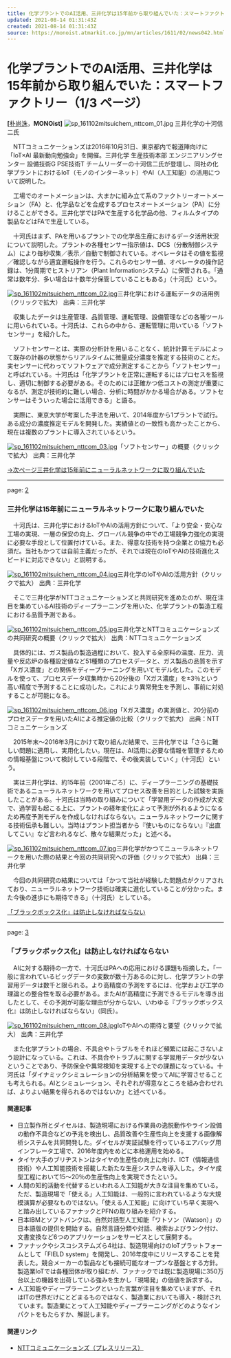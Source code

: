 ```yaml
---
title: 化学プラントでのAI活用、三井化学は15年前から取り組んでいた：スマートファクトリー（1/3 ページ） - MONOist
updated: 2021-08-14 01:31:43Z
created: 2021-08-14 01:31:43Z
source: https://monoist.atmarkit.co.jp/mn/articles/1611/02/news042.html
---
```


# 化学プラントでのAI活用、三井化学は15年前から取り組んでいた：スマートファクトリー（1/3 ページ）

**[**[朴尚洙](https://www.itmedia.co.jp/author/178371/)，**MONOist]**
![sp_161102mitsuichem_nttcom_01.jpg](../_resources/sp_161102mitsuichem_nttcom_01.jpg)
三井化学の十河信二氏

　NTTコミュニケーションズは2016年10月31日、東京都内で報道陣向けに「IoT×AI 最新動向勉強会」を開催。三井化学 生産技術本部 エンジニアリングセンター 設備技術G PSE技術T チームリーダーの十河信二氏が登壇し、同社の化学プラントにおけるIoT（モノのインターネット）やAI（人工知能）の活用について説明した。

　工場でのオートメーションは、大まかに組み立て系のファクトリーオートメーション（FA）と、化学品などを合成するプロセスオートメーション（PA）に分けることができる。三井化学ではPAで生産する化学品の他、フィルムタイプの製品などはFAで生産している。

　十河氏はまず、PAを用いるプラントでの化学品生産におけるデータ活用状況について説明した。プラントの各種センサー指示値は、DCS（分散制御システム）により毎秒収集／表示／自動で制御されている。オペレータはその値を監視／確認しながら適宜運転操作を行う。これらのセンサー値、オペレータの操作記録は、1分周期でヒストリアン（Plant Informationシステム）に保管される。「通常は数年分、多い場合は十数年分保管していることもある」（十河氏）という。

[![sp_161102mitsuichem_nttcom_02.jpg](../_resources/sp_161102mitsuichem_nttcom_02.jpg)](https://image.itmedia.co.jp/l/im/mn/articles/1611/02/l_sp_161102mitsuichem_nttcom_02.jpg)三井化学における運転データの活用例（クリックで拡大） 出典：三井化学

　収集したデータは生産管理、品質管理、運転管理、設備管理などの各種ツールに用いられている。十河氏は、これらの中から、運転管理に用いている「ソフトセンサー」を紹介した。

　ソフトセンサーとは、実際の分析計を用いることなく、統計計算モデルによって既存の計器の状態からリアルタイムに微量成分濃度を推定する技術のことだ。実センサーに代わってソフトウェアで成分測定することから「ソフトセンサー」と呼ばれている。十河氏は「化学プラントを正常に運転するにはプロセスを監視し、適切に制御する必要がある。そのためには正確かつ低コストの測定が重要になるが、測定が技術的に難しい場合、分析に時間がかかる場合がある。ソフトセンサーはそういった場合に活用できる」と語る。

　実際に、東京大学が考案した手法を用いて、2014年度から1プラントで試行。ある成分の濃度推定モデルを開発した。実績値との一致性も高かったことから、現在は複数のプラントに導入されているという。

[![sp_161102mitsuichem_nttcom_03.jpg](../_resources/sp_161102mitsuichem_nttcom_03.jpg)](https://image.itmedia.co.jp/l/im/mn/articles/1611/02/l_sp_161102mitsuichem_nttcom_03.jpg)「ソフトセンサー」の概要（クリックで拡大） 出典：三井化学

[→次ページ三井化学は15年前にニューラルネットワークに取り組んでいた](https://monoist.atmarkit.co.jp/mn/articles/1611/02/news042_2.html)

* * *

page: [2](https://monoist.atmarkit.co.jp/mn/articles/1611/02/news042_2.html)

### 三井化学は15年前にニューラルネットワークに取り組んでいた

　十河氏は、三井化学におけるIoTやAIの活用方針について、「より安全・安心な工場の実現、一層の保安の向上、グローバル競争の中での工場競争力強化の実現に必要な手段として位置付けている。また、得意な技術を持つ企業との協力も必須だ。当社もかつては自前主義だったが、それでは現在のIoTやAIの技術進化スピードに対応できない」と説明する。

[![sp_161102mitsuichem_nttcom_04.jpg](../_resources/sp_161102mitsuichem_nttcom_04.jpg)](https://image.itmedia.co.jp/l/im/mn/articles/1611/02/l_sp_161102mitsuichem_nttcom_04.jpg)三井化学のIoTやAIの活用方針（クリックで拡大） 出典：三井化学

　そこで三井化学がNTTコミュニケーションズと共同研究を進めたのが、現在注目を集めているAI技術のディープラーニングを用いた、化学プラントの製造工程における品質予測である。

[![sp_161102mitsuichem_nttcom_05.jpg](../_resources/sp_161102mitsuichem_nttcom_05.jpg)](https://image.itmedia.co.jp/l/im/mn/articles/1611/02/l_sp_161102mitsuichem_nttcom_05.jpg)三井化学とNTTコミュニケーションズの共同研究の概要（クリックで拡大） 出典：NTTコミュニケーションズ

　具体的には、ガス製品の製造過程において、投入する全原料の温度、圧力、流量や反応炉の各種設定値など51種類のプロセスデータと、ガス製品の品質を示す「Xガス濃度」との関係をディープラーニングを用いてモデル化した。このモデルを使って、プロセスデータ収集時から20分後の「Xガス濃度」を±3％という高い精度で予測することに成功した。これにより異常発生を予測し、事前に対処することが可能になる。

[![sp_161102mitsuichem_nttcom_06.jpg](../_resources/sp_161102mitsuichem_nttcom_06.jpg)](https://image.itmedia.co.jp/l/im/mn/articles/1611/02/l_sp_161102mitsuichem_nttcom_06.jpg)「Xガス濃度」の実測値と、20分前のプロセスデータを用いたAIによる推定値の比較（クリックで拡大） 出典：NTTコミュニケーションズ

　2015年末～2016年3月にかけて取り組んだ結果で、三井化学では「さらに難しい問題に適用し、実用化したい。現在は、AI活用に必要な情報を管理するための情報基盤について検討している段階で、その後実装していく」（十河氏）という。

　実は三井化学は、約15年前（2001年ごろ）に、ディープラーニングの基礎技術であるニューラルネットワークを用いてプロセス改善を目的とした試験を実施したことがある。十河氏は当時の取り組みについて「学習用データの作成が大変で、過学習も起こる上に、プラントの経年変化によって予測が外れるようになるため再度予測モデルを作成しなければならない。ニューラルネットワークに関する技術伝承も難しい。当時はプラント担当者から『使いものにならない』『出直してこい』など言われるなど、散々な結果だった」と述べる。

[![sp_161102mitsuichem_nttcom_07.jpg](../_resources/sp_161102mitsuichem_nttcom_07.jpg)](https://image.itmedia.co.jp/l/im/mn/articles/1611/02/l_sp_161102mitsuichem_nttcom_07.jpg)三井化学がかつてニューラルネットワークを用いた際の結果と今回の共同研究への評価（クリックで拡大） 出典：三井化学

　今回の共同研究の結果については「かつて当社が経験した問題点がクリアされており、ニューラルネットワーク技術は確実に進化していることが分かった。また今後の進歩にも期待できる」（十河氏）としている。

[「ブラックボックス化」は防止しなければならない](https://monoist.atmarkit.co.jp/mn/articles/1611/02/news042_3.html)

* * *

page: [3](https://monoist.atmarkit.co.jp/mn/articles/1611/02/news042_3.html)

### 「ブラックボックス化」は防止しなければならない

　AIに対する期待の一方で、十河氏はPAへの応用における課題も指摘した。「一般に言われているビッグデータの変数が数十万あるのに対し、化学プラントの学習用データは数千と限られる。より高精度の予測をするには、化学および工学の理論との整合性を取る必要がある。またAIが高精度に予測できるモデルを導き出したとして、その予測が可能な理由が分からない、いわゆる『ブラックボックス化』は防止しなければならない」（同氏）。

[![sp_161102mitsuichem_nttcom_08.jpg](../_resources/sp_161102mitsuichem_nttcom_08.jpg)](https://image.itmedia.co.jp/l/im/mn/articles/1611/02/l_sp_161102mitsuichem_nttcom_08.jpg)IoTやAIへの期待と要望（クリックで拡大） 出典：三井化学

　また化学プラントの場合、不具合やトラブルをそれほど頻繁には起こさないよう設計になっている。これは、不具合やトラブルに関する学習用データが少ないということであり、予防保全や異常検知を実現する上での課題になっている。十河氏は「ダイナミックシミュレーションの分析結果を使ってAIに学習させることも考えられる。AIとシミュレーション、それぞれが得意なところを組み合わせれば、よりよい結果を得られるのではないか」と述べている。

#### 関連記事

- 日立製作所とダイセルは、製造現場における作業員の逸脱動作やライン設備の動作不具合などの予兆を検出し、品質改善や生産性向上を支援する画像解析システムを共同開発した。ダイセルが実証試験を行っているエアバッグ用インフレータ工場で、2016年度内をめどに本格運用を始める。
- タイヤ大手のブリヂストンはタイヤの生産性の向上に向け、ICT（情報通信技術）や人工知能技術を搭載した新たな生産システムを導入した。タイヤ成型工程において15～20％の生産性向上を実現できたという。
- 人間の知的活動を代替するといわれる人工知能が大きな注目を集めている。ただ、製造現場で「使える」人工知能は、一般的に言われているような大規模演算が必要なものではない。「使える人工知能」に向けていち早く実現へと踏み出しているファナックとPFNの取り組みを紹介する。
- 日本IBMとソフトバンクは、自然対話型人工知能「ワトソン（Watson）」の日本語版の提供を開始する。自然言語分類や対話、検索およびランク付け、文書変換など6つのアプリケーションをサービスとして展開する。
- ファナックやシスコシステムズら4社は、製造現場向けのIoTプラットフォームとして「FIELD system」を開発し、2016年度中にリリースすることを発表した。競合メーカーの製品なども接続可能なオープンな基盤とする方針。製造業IoTでは各種団体が取り組むが、ファナックでは既に製造現場に350万台以上の機器を出荷している強みを生かし「現場発」の価値を訴求する。
- 人工知能やディープラーニングといった言葉が注目を集めていますが、それはITの世界だけにとどまるものではなく、製造業においても導入・検討されています。製造業にとって人工知能やディープラーニングがどのようなインパクトをもたらすか、解説します。

#### 関連リンク

- [NTTコミュニケーションズ（プレスリリース）](http://www.ntt.com/about-us/press-releases/news/article/2016/20160915.html)